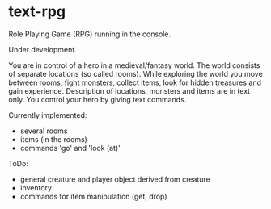 # text-rpg

Role Playing Game (RPG) running in the console.

Under development.

You are in control of a hero in a medieval/fantasy world. The world consists of separate locations (so called rooms). While exploring the world you move between rooms, fight monsters, collect items, look for hidden treasures and gain experience. Description of locations, monsters and items are in text only. You control your hero by giving text commands.

Currently implemented:
- several rooms
- items (in the rooms)
- commands 'go' and 'look (at)'

ToDo:
- general creature and player object derived from creature
- inventory
- commands for item manipulation (get, drop)